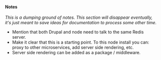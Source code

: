 #### Notes
_This is a dumping ground of notes. This section will disappear eventually, it's
just meant to save ideas for documentation to process some other time._

- Mention that both Drupal and node need to talk to the same Redis server.
- Make it clear that this is a starting point. To this node install you can:
  proxy to other microservices, add server side rendering, etc.
- Server side rendering can be added as a package / middleware.
